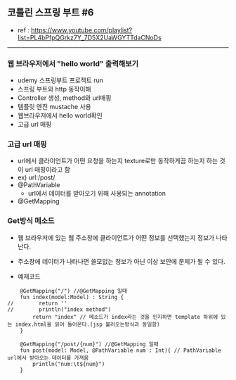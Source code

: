 ## 코틀린 스프링 부트 #6
- ref : https://www.youtube.com/playlist?list=PL4bPfpQGrkz7Y_7D5X2UaWGYTTdaCNoDs
---

### 웹 브라우저에서 "hello world" 출력해보기
- udemy 스프링부트 프로젝트 run
- 스프링 부트와 http 동작이해
- Controller 생성, method와 url매핑
- 템플릿 엔진 mustache 사용
- 웹브라우저에서 hello world확인
- 고급 url 매핑

### 고급 url 매핑
- url에서 클라이언트가 어떤 요청을 하는지 texture로만 동작하게끔 하는지 하는 것이 url 매핑이라고 함
- ex) url:/post/
- @PathVariable
  - url에서 데이터를 받아오기 위해 사용되는 annotation
- @GetMapping

### Get방식 메소드
- 웹 브라우저에 있는 웹 주소창에 클라이언트가 어떤 정보를 선택했는지 정보가 나타난다.
- 주소창에 데이터가 나타나면 쓸모없는 정보가 아닌 이상 보안에 문제가 될 수 있다.

- 예제코드
```
    @GetMapping("/") //@GetMapping 일때
    fun index(model:Model) : String {
//        return ''
//        println("index method")
        return "index" // 메소드가 index라는 것을 인지하면 template 하위에 있는 index.html을 읽어 들어온다.(jsp 불러오는방식과 동일함)
    }

    @GetMapping("/post/{num}") //@GetMapping 일때
    fun post(model: Model, @PathVariable num : Int){ // PathVariable url에서 받아오는 데이터를 가져옴
        println("num:\t${num}")
    }
```


